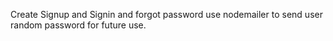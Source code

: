 Create Signup and Signin and forgot password use nodemailer to send user random password for future use.

